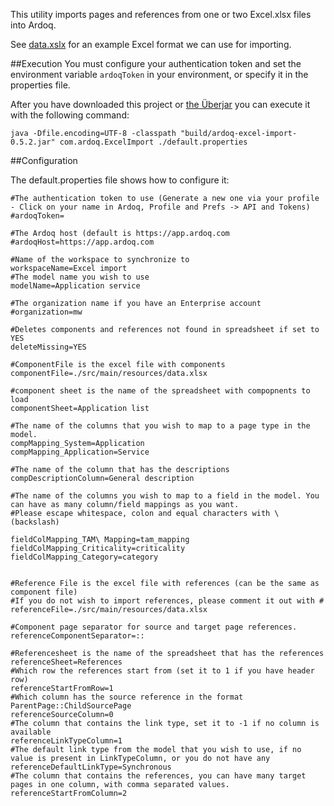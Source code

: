 This utility imports pages and references from one or two Excel.xlsx files into Ardoq.

See [data.xslx](./src/main/resources/data.xlsx?raw=true) for an example Excel format we can use for importing.

##Execution
You must configure your authentication token and set the environment variable ```ardoqToken``` in your environment, or specify it in the properties file.

After you have downloaded this project or [the Überjar](./build/ardoq-excel-import-0.5.2.jar?raw=true) you can execute it with the following command:

```java -Dfile.encoding=UTF-8 -classpath "build/ardoq-excel-import-0.5.2.jar" com.ardoq.ExcelImport ./default.properties```

##Configuration

The default.properties file shows how to configure it:
```=ini
#The authentication token to use (Generate a new one via your profile - Click on your name in Ardoq, Profile and Prefs -> API and Tokens)
#ardoqToken=

#The Ardoq host (default is https://app.ardoq.com
#ardoqHost=https://app.ardoq.com

#Name of the workspace to synchronize to
workspaceName=Excel import
#The model name you wish to use
modelName=Application service

#The organization name if you have an Enterprise account
#organization=mw

#Deletes components and references not found in spreadsheet if set to YES
deleteMissing=YES

#ComponentFile is the excel file with components
componentFile=./src/main/resources/data.xlsx

#component sheet is the name of the spreadsheet with compopnents to load
componentSheet=Application list

#The name of the columns that you wish to map to a page type in the model.
compMapping_System=Application
compMapping_Application=Service

#The name of the column that has the descriptions
compDescriptionColumn=General description

#The name of the columns you wish to map to a field in the model. You can have as many column/field mappings as you want.
#Please escape whitespace, colon and equal characters with \ (backslash)

fieldColMapping_TAM\ Mapping=tam_mapping
fieldColMapping_Criticality=criticality
fieldColMapping_Category=category


#Reference File is the excel file with references (can be the same as component file)
#If you do not wish to import references, please comment it out with #
referenceFile=./src/main/resources/data.xlsx

#Component page separator for source and target page references.
referenceComponentSeparator=::

#Referencesheet is the name of the spreadsheet that has the references
referenceSheet=References
#Which row the references start from (set it to 1 if you have header row)
referenceStartFromRow=1
#Which column has the source reference in the format ParentPage::ChildSourcePage
referenceSourceColumn=0
#The column that contains the link type, set it to -1 if no column is available
referenceLinkTypeColumn=1
#The default link type from the model that you wish to use, if no value is present in LinkTypeColumn, or you do not have any
referenceDefaultLinkType=Synchronous
#The column that contains the references, you can have many target pages in one column, with comma separated values.
referenceStartFromColumn=2
```
